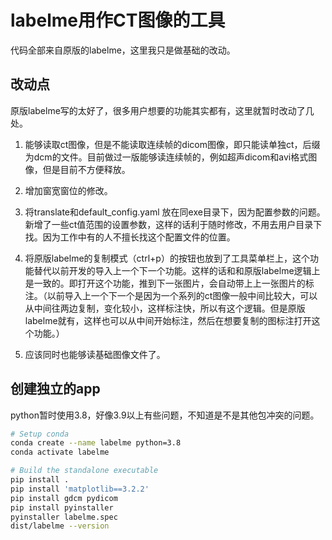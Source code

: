 # labelme用作CT图像的工具

代码全部来自原版的labelme，这里我只是做基础的改动。

## 改动点

原版labelme写的太好了，很多用户想要的功能其实都有，这里就暂时改动了几处。

1. 能够读取ct图像，但是不能读取连续帧的dicom图像，即只能读单独ct，后缀为dcm的文件。目前做过一版能够读连续帧的，例如超声dicom和avi格式图像，但是目前不方便释放。

2. 增加窗宽窗位的修改。

3. 将translate和default_config.yaml 放在同exe目录下，因为配置参数的问题。新增了一些ct值范围的设置参数，这样的话利于随时修改，不用去用户目录下找。因为工作中有的人不擅长找这个配置文件的位置。

4. 将原版labelme的复制模式（ctrl+p）的按钮也放到了工具菜单栏上，这个功能替代以前开发的导入上一个下一个功能。这样的话和和原版labelme逻辑上是一致的。即打开这个功能，推到下一张图片，会自动带上上一张图片的标注。（以前导入上一个下一个是因为一个系列的ct图像一般中间比较大，可以从中间往两边复制，变化较小，这样标注快，所以有这个逻辑。但是原版labelme就有，这样也可以从中间开始标注，然后在想要复制的图标注打开这个功能。）

5. 应该同时也能够读基础图像文件了。

## 创建独立的app

python暂时使用3.8，好像3.9以上有些问题，不知道是不是其他包冲突的问题。

```bash
# Setup conda
conda create --name labelme python=3.8
conda activate labelme

# Build the standalone executable
pip install .
pip install 'matplotlib==3.2.2'
pip install gdcm pydicom
pip install pyinstaller
pyinstaller labelme.spec
dist/labelme --version
```
